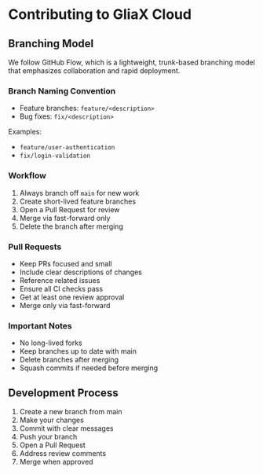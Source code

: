 # Contributing to GliaX Cloud

## Branching Model

We follow GitHub Flow, which is a lightweight, trunk-based branching model that emphasizes collaboration and rapid deployment.

### Branch Naming Convention

- Feature branches: `feature/<description>`
- Bug fixes: `fix/<description>`

Examples:
- `feature/user-authentication`
- `fix/login-validation`

### Workflow

1. Always branch off `main` for new work
2. Create short-lived feature branches
3. Open a Pull Request for review
4. Merge via fast-forward only
5. Delete the branch after merging

### Pull Requests

- Keep PRs focused and small
- Include clear descriptions of changes
- Reference related issues
- Ensure all CI checks pass
- Get at least one review approval
- Merge only via fast-forward

### Important Notes

- No long-lived forks
- Keep branches up to date with main
- Delete branches after merging
- Squash commits if needed before merging

## Development Process

1. Create a new branch from main
2. Make your changes
3. Commit with clear messages
4. Push your branch
5. Open a Pull Request
6. Address review comments
7. Merge when approved 